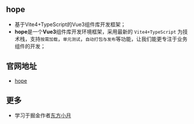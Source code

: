 ## hope
  * 基于Vite4+TypeScript的Vue3组件库开发框架；
  * **hope**是一个**Vue3**组件库开发环境框架，采用最新的 `Vite4+TypeScript` 为技术栈，支持`按需加载`，`单元测试`，`自动打包与发布`等功能，让我们能更专注于业务组件的开发；

## 官网地址
  * [hope](https://hoped-ui.github.io/hoped/)

## 更多
  * 学习于掘金作者[东方小月](https://juejin.cn/column/7118932817119019015)